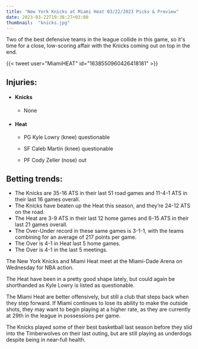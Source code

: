 ```yaml
---
title: "New York Knicks at Miami Heat 03/22/2023 Picks & Preview"
date: 2023-03-22T19:38:27+03:00
thumbnail:  "knicks.jpg"
---
```


Two of the best defensive teams in the league collide in this game, so it's time for a close, low-scoring affair with the Knicks coming out on top in the end.
<!--more-->{{< tweet user="MiamiHEAT" id="1638550960426418181" >}}

## Injuries:

  - #### Knicks

    - None

  - #### Heat

    - PG Kyle Lowry (knee) questionable

    - SF Caleb Martin (knee) questionable

    - PF Cody Zeller (nose) out

## Betting trends:

  - The Knicks are 35-16 ATS in their last 51 road games and 11-4-1 ATS in their last 16 games overall.
  - The Knicks have beaten up the Heat this season, and they’re 24-12 ATS on the road.
  - The Heat are 3-9 ATS in their last 12 home games and 6-15 ATS in their last 21 games overall.
  - The Over-Under record in these same games is 3-1-1, with the teams combining for an average of 217 points per game.
  - The Over is 4-1 in Heat last 5 home games.
  - The Over is 4-1 in the last 5 meetings.

The New York Knicks and Miami Heat meet at the Miami-Dade Arena on Wednesday for NBA action.

The Heat have been in a pretty good shape lately, but could again be shorthanded as Kyle Lowry is listed as questionable.

The Miami Heat are better offensively, but still a club that steps back when they step forward. If Miami continues to lose its ability to make the outside shots, they may want to begin playing at a higher rate, as they are currently at 29th in the league in possessions per game.

The Knicks played some of their best basketball last season before they slid into the Timberwolves on their last outing, but are still playing as underdogs despite being in near-full health.
